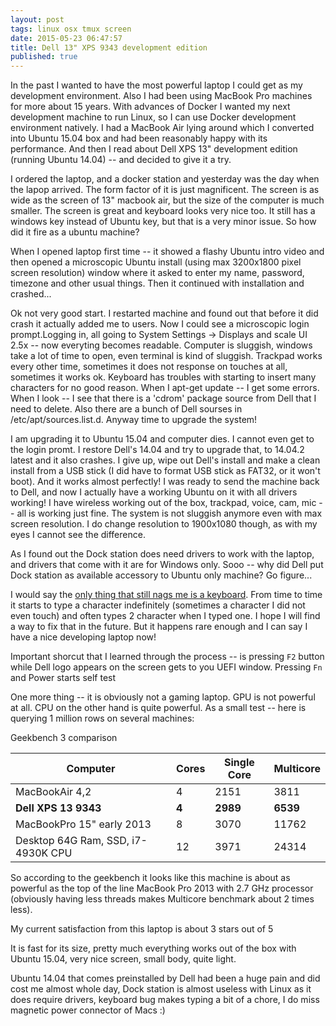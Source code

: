 ```yaml
---
layout: post
tags: linux osx tmux screen
date: 2015-05-23 06:47:57
title: Dell 13" XPS 9343 development edition
published: true
---
```


In the past I wanted to have the most powerful laptop I could get as my
development environment. Also I had been using MacBook Pro machines for more
about 15 years. With advances of Docker I wanted my next development machine to
run Linux, so I can use Docker development environment natively. I had a
MacBook Air lying around which I converted into Ubuntu 15.04 box and had been
reasonably happy with its performance. And then I read about Dell XPS 13"
development edition (running Ubuntu 14.04) -- and decided to give it a try.

I ordered the laptop, and a docker station and yesterday was the day when the
lapop arrived. The form factor of it is just magnificent. The screen is as wide
as the screen of 13" macbook air, but the size of the computer is much smaller.
The screen is great and keyboard looks very nice too. It still has a windows
key instead of Ubuntu key, but that is a very minor issue. So how did it fire
as a ubuntu machine?

When I opened laptop first time -- it showed a flashy Ubuntu intro video and
then opened a microscopic Ubuntu install (using max 3200x1800 pixel screen
resolution) window where it asked to enter my name, password, timezone and
other usual things. Then it continued with installation and crashed...

Ok not very good start. I restarted machine and found out that before it did
crash it actually added me to users. Now I could see a microscopic login
prompt.Logging in, all going to System Settings -> Displays and scale UI 2.5x
-- now everyting becomes readable. Computer is sluggish, windows take a lot of
time to open, even terminal is kind of sluggish. Trackpad works every other
time, sometimes it does not response on touches at all, sometimes it works ok.
Keyboard has troubles with starting to insert many characters for no good
reason. When I apt-get update -- I get some errors. When I look -- I see that
there is a 'cdrom' package source from Dell that I need to delete. Also there
are a bunch of Dell sourses in /etc/apt/sources.list.d. Anyway time to upgrade
the system!

I am upgrading it to Ubuntu 15.04 and computer dies. I cannot even get to the
login promt. I restore Dell's 14.04 and try to upgrade that, to 14.04.2 latest
and it also crashes. I give up, wipe out Dell's install and make a clean
install from a USB stick (I did have to format USB stick as FAT32, or it won't
boot). And it works almost perfectly! I was ready to send the machine back to
Dell, and now I actually have a working Ubuntu on it with all drivers working!
I have wireless working out of the box, trackpad, voice, cam, mic -- all is
working just fine. The system is not sluggish anymore even with max screen
resolution. I do change resolution to 1900x1080 though, as with my eyes I
cannot see the difference.

As I found out the Dock station does need drivers to work with the laptop, and
drivers that come with it are for Windows only. Sooo -- why did Dell put Dock
station as available accessory to Ubuntu only machine? Go figure...

I would say the [only thing that still nags me is a keyboard][bug]. From time
to time it starts to type a character indefinitely (sometimes a character I did
not even touch) and often types 2 character when I typed one. I hope I will
find a way to fix that in the future. But it happens rare enough and I can say
I have a nice developing laptop now!

Important shorcut that I learned through the process -- is pressing `F2` button
while Dell logo appears on the screen gets to you UEFI window. Pressing `Fn`
and Power starts self test

One more thing -- it is obviously not a gaming laptop. GPU is not powerful at
all. CPU on the other hand is quite powerful. As a small test -- here is querying 1 million rows on several machines:

Geekbench 3 comparison

| Computer                            | Cores     | Single Core | Multicore |
|-------------------------------------|-----------|-------------|-----------|
| MacBookAir 4,2                      | 4         | 2151        | 3811      |
| **Dell XPS 13 9343**                | **4**     | **2989**    | **6539**  |
| MacBookPro 15" early 2013           | 8         | 3070        | 11762     |
| Desktop 64G Ram, SSD,  i7-4930K CPU | 12        | 3971        | 24314     |

So according to the geekbench it looks like this machine is about as powerful
as the top of the line MacBook Pro 2013  with 2.7 GHz processor (obviously
having less threads makes Multicore benchmark about 2 times less).

My current satisfaction from this laptop is about 3 stars out of 5

It is fast for its size, pretty much everything works out of the box with
Ubuntu 15.04, very nice screen, small body, quite light.

Ubuntu 14.04 that comes preinstalled by Dell had been a huge pain and did cost
me almost whole day, Dock station is almost useless with Linux as it does
require drivers, keyboard bug makes typing a bit of a chore, I do miss magnetic
power connector of Macs :)

[bug]: http://en.community.dell.com/techcenter/os-applications/f/4613/t/19630257
